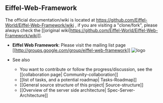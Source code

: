 ## Eiffel-Web-Framework ##

The official documentation/wiki is located at https://github.com/Eiffel-World/Eiffel-Web-Framework/wiki , if you are visiting a "clone/fork", please always check the [[original wiki|https://github.com/Eiffel-World/Eiffel-Web-Framework/wiki]].


- **Eiffel Web Framework**: Please visit the mailing list page [[http://groups.google.com/group/eiffel-web-framework]]  ![logo](http://groups.google.com/intl/en/images/logos/groups_logo_sm.gif)

- See also
   - You want to contribute or follow the progress/discussion, see the [[collaboration page| Community-collaboration]]
   - [[list of tasks, and a potential roadmap| Tasks-Roadmap]]
   - [[General source structure of this project| Source-structure]]
   - [[Overview of the server side architecture| Spec-Server-Architecture]]